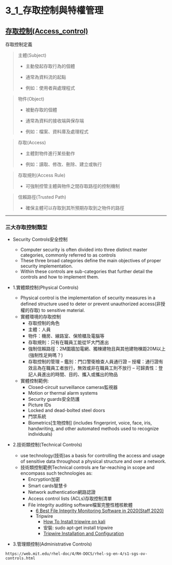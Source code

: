 

# 3_1_存取控制與特權管理
## [存取控制(Access_control)](https://en.wikipedia.org/wiki/Access_control)
存取控制定義

> 主體(Subject)
> 
> - 主動發起存取行為的個體
> 
> - 通常為資料流的起點
> 
> - 例如：使用者與處理程式

> 物件(Object)
> 
> - 被動存取的個體
> 
> - 通常為資料的接收端與保存端
> 
> - 例如：檔案、資料庫及處理程式

> 存取(Access)
> 
> - 主體對物件進行某些動作
> 
> - 例如：讀取、修改、刪除、建立或執行

> 存取規則(Access Rule)
> 
> - 可強制控管主體與物件之間存取路徑的控制機制

> 信賴路徑(Trusted Path)
> 
> - 確保主體可以存取到其所預期存取到之物件的路徑
___
### 三大存取控制類型

- Security Controls安全控制
  - Computer security is often divided into three distinct master categories, commonly referred to as controls
  - These three broad categories define the main objectives of proper security implementation. 
  - Within these controls are sub-categories that further detail the controls and how to implement them.  



- 1.實體類控制(Physical Controls)
  - Physical control is the implementation of security measures in a defined structure used to deter or prevent unauthorized access(非授權的存取) to sensitive material. 
  - 實體環境的存取控制
    - 存取控制的角色
    - 主體：人員
    - 物件：機房、線路室、保險櫃及電腦等
    - 存取規則：只有在職員工能從1F大門進出
    - 強制信賴路徑：2M圍牆加電網、獨棟建物且與其他建物棟距20M以上(強制性足夠嗎？)
    - 存取控制的管理
      – 鑑別：門口警衛檢查人員通行證
      – 授權：通行證有效且為在職員工者放行，無效或非在職員工則不放行
      – 可歸責性：登記人員進出的時間、目的、攜入或攜出的物品
  - 實體控制範例:
    - Closed-circuit surveillance cameras監視器
    - Motion or thermal alarm systems
    - Security guards安全防護
    - Picture IDs
    - Locked and dead-bolted steel doors
    - 門禁系統
    - Biometrics[生物控制] (includes fingerprint, voice, face, iris, handwriting, and other automated methods used to recognize individuals) 


- 2.技術類控制(Technical Controls)
  - use technology(技術)as a basis for controlling the access and usage of sensitive data throughout a physical structure and over a network. 
  - 技術類控制範例Technical controls are far-reaching in scope and encompass such technologies as:
    - Encryption加密
    - Smart cards智慧卡
    - Network authentication網路認證
    - Access control lists (ACLs)存取控制清單
    - File integrity auditing software檔案完整性稽核軟體
      - [6 Best File Integrity Monitoring Software in 2020(Staff,2020)](https://www.dnsstuff.com/file-integrity-monitoring-software) 
      - Tripwire
        - [How To Install tripwire on kali](https://installlion.com/kali/kali/main/t/tripwire/install/index.html)
        - 安裝: sudo apt-get install tripwire
        - [Tripwire Installation and Configuration](https://www.youtube.com/watch?v=P2uUgu5P6eg)

- 3.管理類控制(Administrative Controls)

```
https://web.mit.edu/rhel-doc/4/RH-DOCS/rhel-sg-en-4/s1-sgs-ov-controls.html
```
